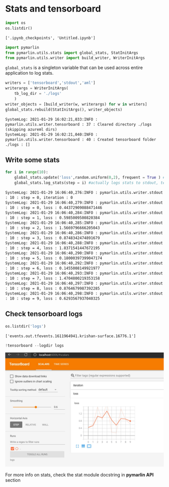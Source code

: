# Stats and tensorboard

```python
import os
os.listdir()
```




    ['.ipynb_checkpoints', 'Untitled.ipynb']




```python
import pymarlin
from pymarlin.utils.stats import global_stats, StatInitArgs
from pymarlin.utils.writer import build_writer, WriterInitArgs
```
`global_stats` is a singleton variable that can be used across entire application to log stats. 

```python
writers = ['tensorboard','stdout','aml']
writerargs = WriterInitArgs(
    tb_log_dir = './logs'
    )
writer_objects = [build_writer(w, writerargs) for w in writers]
global_stats.rebuild(StatInitArgs(), writer_objects)
```

    SystemLog: 2021-01-29 16:02:21,033:INFO : pymarlin.utils.writer.tensorboard : 37 : Cleared directory ./logs (skipping azureml dirs)
    SystemLog: 2021-01-29 16:02:21,040:INFO : pymarlin.utils.writer.tensorboard : 40 : Created tensorboard folder ./logs : []

## Write some stats
```python
for i in range(10):
    global_stats.update('loss',random.uniform(0,2), frequent = True ) # adds a new in memory stat
    global_stats.log_stats(step = i) #actually logs stats to stdout, tensorboard and aml simultaneously
```

    SystemLog: 2021-01-29 16:06:40,276:INFO : pymarlin.utils.writer.stdout : 10 : step = 0, iteration : 0
    SystemLog: 2021-01-29 16:06:40,279:INFO : pymarlin.utils.writer.stdout : 10 : step = 0, loss : 0.44372909088471446
    SystemLog: 2021-01-29 16:06:40,284:INFO : pymarlin.utils.writer.stdout : 10 : step = 1, loss : 0.5985009500820384
    SystemLog: 2021-01-29 16:06:40,285:INFO : pymarlin.utils.writer.stdout : 10 : step = 2, loss : 1.5669796666205043
    SystemLog: 2021-01-29 16:06:40,286:INFO : pymarlin.utils.writer.stdout : 10 : step = 3, loss : 0.8748342474891679
    SystemLog: 2021-01-29 16:06:40,288:INFO : pymarlin.utils.writer.stdout : 10 : step = 4, loss : 1.8371541447672195
    SystemLog: 2021-01-29 16:06:40,290:INFO : pymarlin.utils.writer.stdout : 10 : step = 5, loss : 0.18000397399047174
    SystemLog: 2021-01-29 16:06:40,292:INFO : pymarlin.utils.writer.stdout : 10 : step = 6, loss : 0.1455008149921977
    SystemLog: 2021-01-29 16:06:40,293:INFO : pymarlin.utils.writer.stdout : 10 : step = 7, loss : 1.4704800219353158
    SystemLog: 2021-01-29 16:06:40,297:INFO : pymarlin.utils.writer.stdout : 10 : step = 8, loss : 0.8764679987392285
    SystemLog: 2021-01-29 16:06:40,298:INFO : pymarlin.utils.writer.stdout : 10 : step = 9, loss : 0.6293567937040325

## Check tensorboard logs
```python
os.listdir('logs')
```

    ['events.out.tfevents.1611964941.krishan-surface.16776.1']

```python
!tensorboard --logdir logs
```

![img](images/tb_example.jpg)

For more info on stats, check the stat module docstring in **pymarlin API** section
